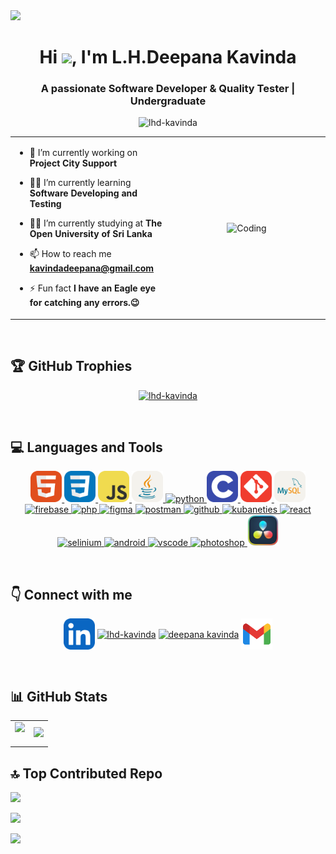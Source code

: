 <!--horizontal divider(gradiant)-->
<img src="https://user-images.githubusercontent.com/73097560/115834477-dbab4500-a447-11eb-908a-139a6edaec5c.gif">

<h1 align="center">Hi <img src="https://media.giphy.com/media/hvRJCLFzcasrR4ia7z/giphy.gif" width="35">, I'm L.H.Deepana Kavinda</h1>
<p align="center">
<h3 align="center">A passionate Software Developer & Quality Tester | Undergraduate</h3>
<p align="center"> <img src="https://komarev.com/ghpvc/?username=lhd-kavinda&label=Profile%20views&color=0e75b6&style=flat" alt="lhd-kavinda" /> </p>

<table align="center">
<tr border="none">
<td width="50%" align="left">

- 🎯 I’m currently working on **Project City Support**

- 🧑‍💻 I’m currently learning **Software Developing and Testing**

- 👨‍🏫 I’m currently studying at **The Open University of Sri Lanka**

- 📫 How to reach me **kavindadeepana@gmail.com**

- ⚡ Fun fact **I have an Eagle eye for catching any errors.😉**

  </td>
<td width="50%" align="center">

  <img align="center" alt="Coding" width="500px" src="https://media.giphy.com/media/WFZvB7VIXBgiz3oDXE/giphy.gif">

  
  </td>
</tr>
</table>
  <br>


## 🏆 GitHub Trophies
<p align="center"> <a href="https://github.com/ryo-ma/github-profile-trophy"><img src="https://github-profile-trophy.vercel.app/?username=lhd-kavinda" alt="lhd-kavinda" /></a> </p>
<br>



## 💻 Languages and Tools
<p align="center">    
  <a href="https://www.w3.org/html/" target="_blank" rel="noreferrer"> <img src="https://github.com/tandpfun/skill-icons/blob/main/icons/HTML.svg" alt="html5" width="50" height="50"/> </a> 
  <a href="https://www.w3schools.com/css/" target="_blank" rel="noreferrer"> <img src="https://github.com/tandpfun/skill-icons/blob/main/icons/CSS.svg" alt="css3" width="50" height="50"/> </a> 
  <a href="https://developer.mozilla.org/en-US/docs/Web/JavaScript" target="_blank" rel="noreferrer"> <img src="https://github.com/tandpfun/skill-icons/blob/main/icons/JavaScript.svg" alt="javascript" width="50" height="50"/> </a>  
  <a href="https://www.java.com" target="_blank" rel="noreferrer"> <img src="https://github.com/tandpfun/skill-icons/blob/main/icons/Java-Light.svg" alt="java" width="50" height="50"/> </a>  
  <a href="https://www.python.org" target="_blank" rel="noreferrer"> <img src="https://github.com/Scar1109/skill-icons/blob/main/icons/Python-Light.svg" alt="python" width="50" height="50"/> </a>
  <a href="https://www.cprogramming.com/" target="_blank" rel="noreferrer"> <img src="https://github.com/tandpfun/skill-icons/blob/main/icons/C.svg" alt="c" width="50" height="50"/> </a>
  <a href="https://git-scm.com/" target="_blank" rel="noreferrer"> <img src="https://github.com/tandpfun/skill-icons/blob/main/icons/Git.svg" alt="git" width="50" height="50"/> </a>
  <a href="https://www.mysql.com/" target="_blank" rel="noreferrer"> <img src="https://github.com/tandpfun/skill-icons/blob/main/icons/MySQL-Light.svg" alt="mysql" width="50" height="50"/> </a> 
  <a href="https://www.firebase.com/" target="_blank" rel="noreferrer"> <img src="https://github.com/Scar1109/skill-icons/blob/main/icons/Firebase-Light.svg" alt="firebase" width="50" height="50"/> </a> 
  <a href="https://www.php.net" target="_blank" rel="noreferrer"> <img src="https://github.com/Scar1109/skill-icons/blob/Scar1109/icons/PHP-Light.svg" alt="php" width="50" height="50"/> </a>  
  <a href="https://www.figma.com/" target="_blank" rel="noreferrer"> <img src="https://github.com/Scar1109/skill-icons/blob/main/icons/Figma-Light.svg" alt="figma" width="50" height="50"/> </a>  
  <a href="https://postman.com" target="_blank" rel="noreferrer"> <img src="https://github.com/Scar1109/skill-icons/blob/main/icons/Postman.svg" alt="postman" width="50" height="50"/> </a> 
  <a href="https://postman.com" target="_blank" rel="noreferrer"> <img src="https://github.com/Scar1109/skill-icons/blob/main/icons/Github-Light.svg" alt="github" width="50" height="50"/> </a> 
  <a href="https://kubernetes.io/" target="_blank" rel="noreferrer"> <img src="https://github.com/Scar1109/skill-icons/blob/main/icons/Kubernetes.svg" alt="kubaneties" width="50" height="50"/> </a>
  <a href="https://reactjs.org/" target="_blank" rel="noreferrer"> <img src="https://github.com/Scar1109/skill-icons/blob/main/icons/React-Light.svg" alt="react" width="50" height="50"/> </a>
  <a href="https://selenium.dev/" target="_blank" rel="noreferrer"> <img src="https://github.com/Scar1109/skill-icons/blob/main/icons/Selenium.svg" alt="selinium" width="50" height="50"/> </a>
  <a href="https://developer.android.com" target="_blank" rel="noreferrer"> <img src="https://github.com/Scar1109/skill-icons/blob/main/icons/AndroidStudio-Light.svg" alt="android" width="50" height="50"/> </a>
  <a href="https://www.photoshop.com/en" target="_blank" rel="noreferrer"> <img src="https://github.com/Scar1109/skill-icons/blob/main/icons/VSCode-Light.svg" alt="vscode" width="50" height="50"/> </a>
  <a href="https://www.photoshop.com/en" target="_blank" rel="noreferrer"> <img src="https://github.com/Scar1109/skill-icons/blob/Scar1109/icons/Photoshop.svg" alt="photoshop" width="50" height="50"/> </a> 
  <a href="https://www.blackmagicdesign.com/products/davinciresolve" target="_blank" rel="noreferrer"> <img src="https://github.com/Scar1109/skill-icons/blob/Scar1109/icons/DavinchiResolve.svg" alt="DavinchiResolve" width="50" height="50"/> </a> 
  </a> </p><br>




 ## 👇 Connect with me
<p align="center">
<a href="www.linkedin.com/in/deepana-kavinda" target="blank"><img align="center" src="https://github.com/tandpfun/skill-icons/blob/main/icons/LinkedIn.svg" alt="lhd-kavinda" height="50" width="50" /></a>
<a href="https://stackoverflow.com/users/22345746/lhd-kavinda" target="blank"><img align="center" src="https://raw.githubusercontent.com/rahuldkjain/github-profile-readme-generator/master/src/images/icons/Social/stack-overflow.svg" alt="lhd-kavinda" height="50" width="50" /></a>
<a href="https://fb.com/deepana kavinda" target="blank"><img align="center" src="https://raw.githubusercontent.com/rahuldkjain/github-profile-readme-generator/master/src/images/icons/Social/facebook.svg" alt="deepana kavinda" height="50" width="50" /></a>
<a href="kavindadeepana@gmail.com" target="blank"><img align="center" src="https://raw.githubusercontent.com/hungpham3112/hungpham3112/main/assets/gmail.svg" alt="deepana kavinda" height="50" width="50" /></a>
</p>
<br>



## 📊 GitHub Stats

<p align="center">
<table align="center">
<tr border="none">
<td width="50%" align="center">
  
  <img height="180em" src="https://github-readme-stats-eight-theta.vercel.app/api?username=lhd-kavinda&show_icons=true&theme=algolia&include_all_commits=true&count_private=true"/>
  <br></br>
</td>
<td width="50%" align="center">

  <img height="180em" src="https://github-readme-stats-eight-theta.vercel.app/api/top-langs/?username=lhd-kavinda&layout=compact&langs_count=8&theme=algolia"/>
  
  </td>
</tr>
</table>


## 🔝 Top Contributed Repo

![](https://github-contributor-stats.vercel.app/api?username=LHD-Kavinda&limit=5&theme=dark&combine_all_yearly_contributions=true)


[![](https://visitcount.itsvg.in/api?id=LHD-Kavinda&icon=0&color=0)](https://visitcount.itsvg.in)

<!--horizontal divider(gradiant)-->
<img src="https://user-images.githubusercontent.com/73097560/115834477-dbab4500-a447-11eb-908a-139a6edaec5c.gif">


